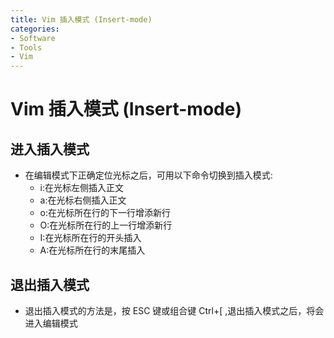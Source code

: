 ```yaml
---
title: Vim 插入模式 (Insert-mode)
categories:
- Software
- Tools
- Vim
---
```

# Vim 插入模式 (Insert-mode)

## 进入插入模式

- 在编辑模式下正确定位光标之后，可用以下命令切换到插入模式:
    - i:在光标左侧插入正文
    - a:在光标右侧插入正文
    - o:在光标所在行的下一行增添新行
    - O:在光标所在行的上一行增添新行
    - I:在光标所在行的开头插入
    - A:在光标所在行的末尾插入

## 退出插入模式

- 退出插入模式的方法是，按 ESC 键或组合键 Ctrl+[ ,退出插入模式之后，将会进入编辑模式